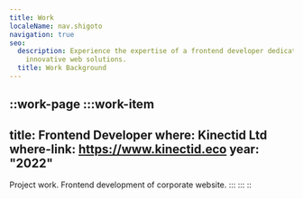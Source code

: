 ```yaml
---
title: Work
localeName: nav.shigoto
navigation: true
seo:
  description: Experience the expertise of a frontend developer dedicated to
    innovative web solutions.
  title: Work Background
---
```


::work-page
  :::work-item
  ---
  title: Frontend Developer
  where: Kinectid Ltd
  where-link: <https://www.kinectid.eco>
  year: "2022"
  ---
  Project work. Frontend development of corporate website.
  \:::
  :::
::
